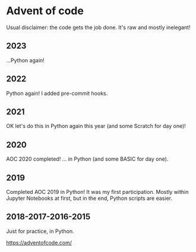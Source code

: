 # Advent of code

Usual disclaimer: the code gets the job done. It's raw and mostly inelegant!

## 2023

...Python again!

## 2022

Python again! I added pre-commit hooks.

## 2021

OK let's do this in Python again this year (and some Scratch for day one)!

## 2020

AOC 2020 completed! ... in Python (and some BASIC for day one).

## 2019

Completed AOC 2019 in Python! It was my first participation.
Mostly within Jupyter Notebooks at first, but in the end, Python scripts are easier.

## 2018-2017-2016-2015

Just for practice, in Python.

<https://adventofcode.com/>
